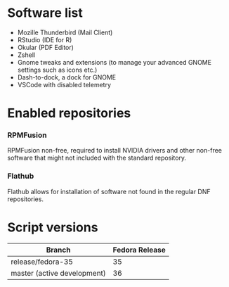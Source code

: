 # Software list
* Mozille Thunderbird (Mail Client)
* RStudio (IDE for R)
* Okular (PDF Editor)
* Zshell
* Gnome tweaks and extensions (to manage your advanced GNOME settings such as icons etc.)
* Dash-to-dock, a dock for GNOME
* VSCode with disabled telemetry

# Enabled repositories

### RPMFusion
RPMFusion non-free, required to install NVIDIA drivers and other non-free software that might not included with the standard repository.

### Flathub

Flathub allows for installation of software not found in the regular DNF repositories.

# Script versions
|Branch|Fedora Release|
|-------|--------|
|release/fedora-35|35|
|master (active development)|36|
